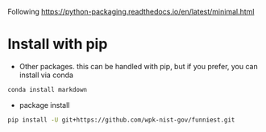 Following https://python-packaging.readthedocs.io/en/latest/minimal.html


# Install with pip

 * Other packages.  this can be handled with pip, but if you prefer, you can install via conda
 
 ```bash
 conda install markdown
 ```

 * package install
 ```bash
 pip install -U git+https://github.com/wpk-nist-gov/funniest.git
 ```


